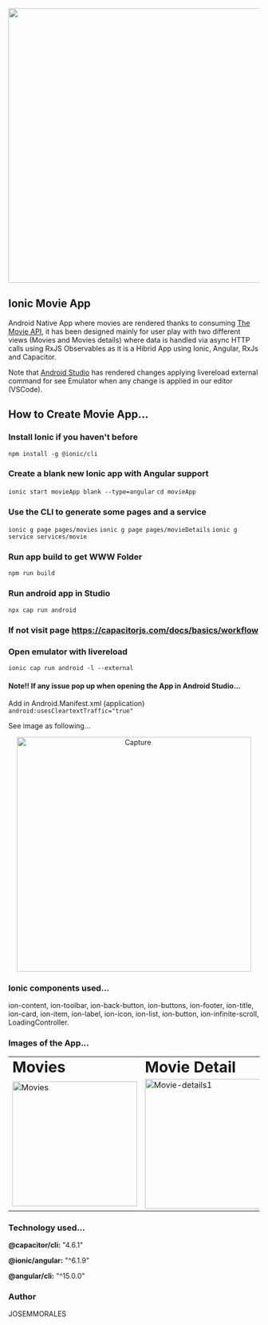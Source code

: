 <div align="center">

 <img src="https://user-images.githubusercontent.com/43299285/208293769-bf843096-0664-4438-95e1-613c715fec2f.jpg" width="550px"/>

 </div>
 
 ## Ionic Movie App

Android Native App where movies are rendered thanks to consuming [The Movie API](https://www.themoviedb.org/), it has been designed mainly for user play with two different views (Movies and Movies details) where data is handled via async HTTP calls using RxJS Observables as it is a Hibrid App using Ionic, Angular, RxJs and Capacitor.

Note that [Android Studio](https://developer.android.com/) has rendered changes applying livereload external command for see Emulator when any change is applied in our editor (VSCode).

## How to Create Movie App...

### Install Ionic if you haven't before

`npm install -g @ionic/cli`

### Create a blank new Ionic app with Angular support

`ionic start movieApp blank --type=angular`
`cd movieApp`

### Use the CLI to generate some pages and a service

`ionic g page pages/movies`
`ionic g page pages/movieDetails`
`ionic g service services/movie`

### Run app build to get WWW Folder

`npm run build`

### Run android app in Studio

`npx cap run android`

### If not visit page https://capacitorjs.com/docs/basics/workflow

### Open emulator with livereload

`ionic cap run android -l --external`

#### Note!! If any issue pop up when opening the App in Android Studio...

Add in Android.Manifest.xml (application) `android:usesCleartextTraffic="true"`

See image as following...

<div align="center">

  <img width="470" alt="Capture" src="https://user-images.githubusercontent.com/43299285/208054101-a882f125-bf61-402d-a92a-b5728bf31c3f.PNG">

</div>

### Ionic components used...

ion-content, ion-toolbar, ion-back-button, ion-buttons, ion-footer, ion-title, ion-card, ion-item, ion-label, ion-icon, ion-list, ion-button, ion-infinite-scroll, LoadingController.

### Images of the App...

<div align="center">

<table border="0">
 <tr>
    <td><b style="font-size:30px">Movies</b></td>
    <td><b style="font-size:30px">Movie Detail</b></td>
 </tr>
 <tr>
    <td>
      <img width="250" alt="Movies" src="https://user-images.githubusercontent.com/43299285/208098406-8825f07b-66fa-4611-9ab0-2249306991c7.PNG">
    </td>
    <td>
      <img width="260" alt="Movie-details1" src="https://user-images.githubusercontent.com/43299285/208098307-732c0d3a-1485-4e3d-a580-62803575a17e.PNG">
    </td>
 </tr>
</table>

</div>

### Technology used...

<b> @capacitor/cli:</b> "4.6.1"
<br>

<b>@ionic/angular:</b> "^6.1.9"
<br>

<b>@angular/cli:</b> "^15.0.0"

### Author

JOSEMMORALES
